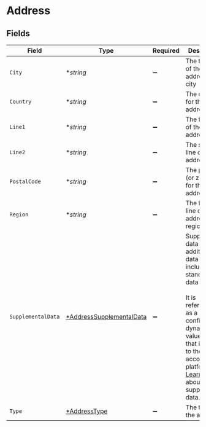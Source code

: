 # Address


## Fields

| Field                                                                                                                                                                                                                                                                            | Type                                                                                                                                                                                                                                                                             | Required                                                                                                                                                                                                                                                                         | Description                                                                                                                                                                                                                                                                      |
| -------------------------------------------------------------------------------------------------------------------------------------------------------------------------------------------------------------------------------------------------------------------------------- | -------------------------------------------------------------------------------------------------------------------------------------------------------------------------------------------------------------------------------------------------------------------------------- | -------------------------------------------------------------------------------------------------------------------------------------------------------------------------------------------------------------------------------------------------------------------------------- | -------------------------------------------------------------------------------------------------------------------------------------------------------------------------------------------------------------------------------------------------------------------------------- |
| `City`                                                                                                                                                                                                                                                                           | **string*                                                                                                                                                                                                                                                                        | :heavy_minus_sign:                                                                                                                                                                                                                                                               | The third line of the address, or city                                                                                                                                                                                                                                           |
| `Country`                                                                                                                                                                                                                                                                        | **string*                                                                                                                                                                                                                                                                        | :heavy_minus_sign:                                                                                                                                                                                                                                                               | The country for the address                                                                                                                                                                                                                                                      |
| `Line1`                                                                                                                                                                                                                                                                          | **string*                                                                                                                                                                                                                                                                        | :heavy_minus_sign:                                                                                                                                                                                                                                                               | The first line of the address                                                                                                                                                                                                                                                    |
| `Line2`                                                                                                                                                                                                                                                                          | **string*                                                                                                                                                                                                                                                                        | :heavy_minus_sign:                                                                                                                                                                                                                                                               | The second line of the address                                                                                                                                                                                                                                                   |
| `PostalCode`                                                                                                                                                                                                                                                                     | **string*                                                                                                                                                                                                                                                                        | :heavy_minus_sign:                                                                                                                                                                                                                                                               | The postal (or zip) code for the address                                                                                                                                                                                                                                         |
| `Region`                                                                                                                                                                                                                                                                         | **string*                                                                                                                                                                                                                                                                        | :heavy_minus_sign:                                                                                                                                                                                                                                                               | The fourth line of the address, or region                                                                                                                                                                                                                                        |
| `SupplementalData`                                                                                                                                                                                                                                                               | [*AddressSupplementalData](../../models/shared/addresssupplementaldata.md)                                                                                                                                                                                                       | :heavy_minus_sign:                                                                                                                                                                                                                                                               | Supplemental data is additional data you can include in our standard data types. <br/><br/>It is referenced as a configured dynamic key value pair that is unique to the accounting platform. [Learn more](https://docs.codat.io/using-the-api/additional-data) about supplemental data. |
| `Type`                                                                                                                                                                                                                                                                           | [*AddressType](../../models/shared/addresstype.md)                                                                                                                                                                                                                               | :heavy_minus_sign:                                                                                                                                                                                                                                                               | The type of the address                                                                                                                                                                                                                                                          |